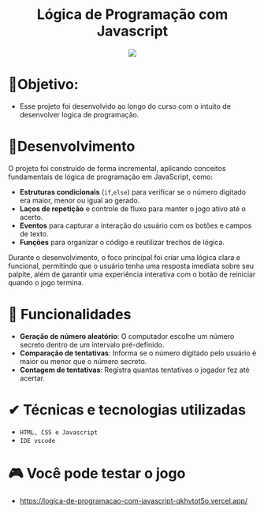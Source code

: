 <h1 align="center">Lógica de Programação com Javascript</h1>
<p align="center">
<img loading="lazy" src="http://img.shields.io/static/v1?label=STATUS&message=%20FINALIZADO&color=red&style=for-the-badge"/>
</p>

# 📎Objetivo: 
-  Esse projeto foi desenvolvido ao longo do curso com o intuito de desenvolver logica de programação.

# 📝Desenvolvimento
O projeto foi construído de forma incremental, aplicando conceitos fundamentais de lógica de programação em JavaScript, como:

- **Estruturas condicionais** (`if`,`else`) para verificar se o número digitado era maior, menor ou igual ao gerado.
- **Laços de repetição** e controle de fluxo para manter o jogo ativo até o acerto.
- **Eventos** para capturar a interação do usuário com os botões e campos de texto.
- **Funções** para organizar o código e reutilizar trechos de lógica.

Durante o desenvolvimento, o foco principal foi criar uma lógica clara e funcional, permitindo que o usuário tenha uma resposta imediata sobre seu palpite,
além de garantir uma experiência interativa com o botão de reiniciar quando o jogo termina.

# :hammer: Funcionalidades
- **Geração de número aleatório**: O computador escolhe um número secreto dentro de um intervalo pré-definido.
- **Comparação de tentativas**: Informa se o número digitado pelo usuário é maior ou menor que o número secreto.
- **Contagem de tentativas**: Registra quantas tentativas o jogador fez até acertar.

# ✔ Técnicas e tecnologias utilizadas

- ``HTML, CSS e Javascript``
- ``IDE vscode``

# 🎮 Você pode testar o jogo
- https://logica-de-programacao-com-javascript-qkhvtot5o.vercel.app/
